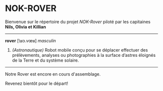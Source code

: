 
# NOK-ROVER

Bienvenue sur le répertoire du projet *NOK-Rover* piloté par les capitaines **Nils, Olivia et Killian**

---
**rover**  [\ʁɔ.vœʁ\] _masculin_
1.  _(Astronautique)_  Robot  mobile conçu pour se déplacer effectuer des prélèvements, analyses ou photographies à la  surface d’astres éloignés de la Terre et du système solaire.
---

Notre Rover est encore en cours d'assemblage. 

Revenez bientôt pour le départ! 
<!--stackedit_data:
eyJoaXN0b3J5IjpbLTE5OTMxMTE4MzIsMTExNzk5MzkyNl19
-->